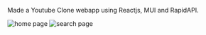 Made a Youtube Clone webapp using Reactjs, MUI and RapidAPI.


![home page ](https://user-images.githubusercontent.com/84832101/227773665-264f986e-fa47-4d73-9204-c9894f1ce549.png)
![search page](https://user-images.githubusercontent.com/84832101/227773725-0a8d9dcf-4b52-466b-bedf-a586f506dd7d.png)
